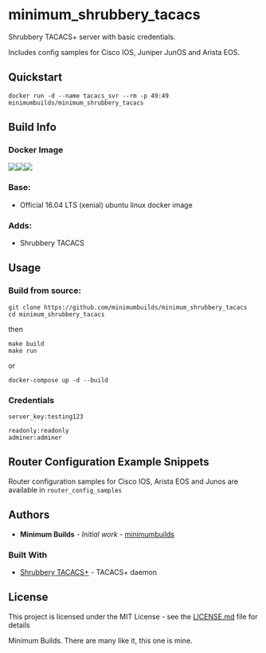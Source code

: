 # minimum_shrubbery_tacacs

Shrubbery TACACS+ server with basic credentials.  

Includes config samples for Cisco IOS, Juniper JunOS and Arista EOS. 

## Quickstart 
	
	docker run -d --name tacacs_svr --rm -p 49:49 minimumbuilds/minimum_shrubbery_tacacs

## Build Info 

### Docker Image

[![](https://images.microbadger.com/badges/version/minimumbuilds/minimum_shrubbery_tacacs:v0.0.1.svg)](https://microbadger.com/images/minimumbuilds/minimum_shrubbery_tacacs:v0.0.1 "Get your own version badge on microbadger.com")[![](https://images.microbadger.com/badges/image/minimumbuilds/minimum_shrubbery_tacacs:v0.0.1.svg)](https://microbadger.com/images/minimumbuilds/minimum_shrubbery_tacacs:v0.0.1 "Get your own image badge on microbadger.com")[![](https://images.microbadger.com/badges/commit/minimumbuilds/minimum_shrubbery_tacacs:v0.0.1.svg)](https://microbadger.com/images/minimumbuilds/minimum_shrubbery_tacacs:v0.0.1 "Get your own commit badge on microbadger.com") 


### Base:
- Official 16.04 LTS (xenial) ubuntu linux docker image

### Adds:
- Shrubbery TACACS

## Usage 

### Build from source:

    git clone https://github.com/minimumbuilds/minimum_shrubbery_tacacs
    cd minimum_shrubbery_tacacs

then

    make build
    make run

or

    docker-compose up -d --build

### Credentials

    server_key:testing123

    readonly:readonly
    adminer:adminer


## Router Configuration Example Snippets

Router configuration samples for Cisco IOS, Arista EOS and Junos are available in ``router_config_samples``

## Authors

* **Minimum Builds** - *Initial work* - [minimumbuilds](https://github.com/minimumbuilds)

### Built With

* [Shrubbery TACACS+](http://www.shrubbery.net/tac_plus/) - TACACS+ daemon

## License

This project is licensed under the MIT License - see the [LICENSE.md](LICENSE.md) file for details

Minimum Builds. There are many like it, this one is mine.
